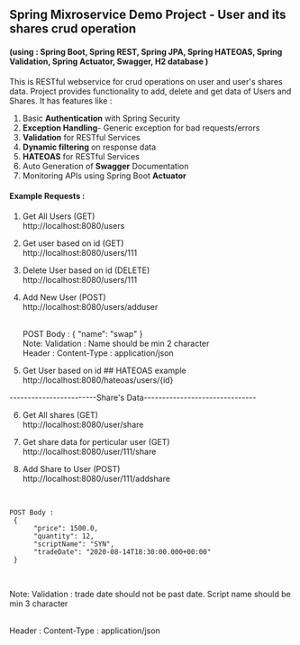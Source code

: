 ## Spring Mixroservice Demo Project - User and its shares crud operation
#### (using  : Spring Boot, Spring REST, Spring JPA, Spring HATEOAS, Spring Validation, Spring Actuator, Swagger, H2 database )

This is RESTful webservice for crud operations on user and user's shares data. Project provides functionality to add, delete and get data of Users and Shares.
It has features like :
  1. Basic **Authentication** with Spring Security
  2. **Exception Handling**- Generic exception for bad requests/errors
  3. **Validation** for RESTful Services
  4. **Dynamic filtering** on response data
  5. **HATEOAS** for RESTful Services
  6. Auto Generation of **Swagger** Documentation
  7. Monitoring APIs using Spring Boot **Actuator**

#### Example Requests :

1. Get All Users (GET)<br /> http://localhost:8080/users
   
2. Get user based on id (GET) <br /> http://localhost:8080/users/111
   
3. Delete User based on id (DELETE) <br /> http://localhost:8080/users/111
   
4. Add New User (POST)  <br /> http://localhost:8080/users/adduser
   
   <br />
   POST Body : 
    {        
        "name": "swap"        
    }
    <br />
    Note: Validation : Name should be min 2 character    
    <br />
    Header : Content-Type : application/json
    <br />
5. Get User based on id ## HATEOAS example   <br /> http://localhost:8080/hateoas/users/{id}   

------------------------Share's Data-------------------------------<br />

6. Get All shares (GET) <br /> http://localhost:8080/user/share

7. Get share data for perticular user (GET) <br /> http://localhost:8080/user/111/share

8. Add Share to User (POST) <br /> http://localhost:8080/user/111/addshare
  <br />
  
    POST Body :
     {     
          "price": 1500.0,
          "quantity": 12,
          "scriptName": "SYN",
          "tradeDate": "2020-08-14T18:30:00.000+00:00"      
     }
   
   <br />
   
   Note: Validation :  trade date should not be past date. Script name should be min 3 character
   
   <br />
   Header : Content-Type : application/json
   
  
  








